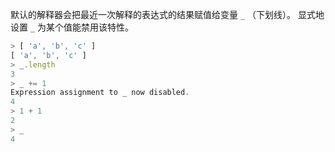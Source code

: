 
默认的解释器会把最近一次解释的表达式的结果赋值给变量 `_` （下划线）。
显式地设置 `_` 为某个值能禁用该特性。

<!-- eslint-disable -->
```js
> [ 'a', 'b', 'c' ]
[ 'a', 'b', 'c' ]
> _.length
3
> _ += 1
Expression assignment to _ now disabled.
4
> 1 + 1
2
> _
4
```

